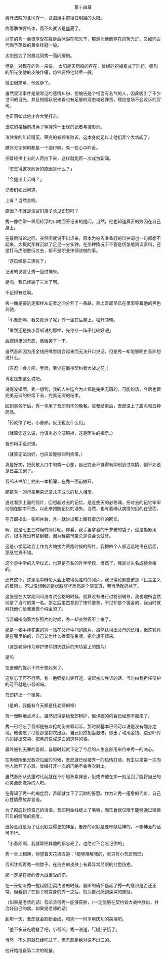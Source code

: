 <p align="center">第十四章</p>

离开法院的北冈秀一，试图用手遮挡住明媚的太阳。

梅雨季快要结束，再不久就该是盛夏了。

以前的秀一会很享受在胜诉后沐浴在阳光下，那是为他而存在的聚光灯，又如同古代赐予英雄的黄金桂冠一般。

太阳是为了祝福北冈秀一而闪耀的。

但是，对现在的秀一来说， 太阳是天罚般的存在，曾经的祝福变成了刑罚，强烈的阳光使他的皮肤作痛，仿佛要将他烧尽一般。

理由很简单，他败诉了。

虽然受理事件是很常见的感情纠纷，但被告是个相当有名气的人，因此吸引了不少世间的目光，并且根据状况来看也有足够的理由减轻罪责，理应是场不会败诉的官司。

也正因如此他才会大受打击。

法院的楼梯前挤满了等待秀一出现的记者与摄影师。

法律界的年轻精英、荣光的眷顾者败诉，这本身就足以让他们弄个大新闻了。

媒体无论何时都是一个德行啊，秀一在心中咋舌。

把曾经捧上去的人再拉下来，这样就能再一次成为新闻。

「您觉得这次败诉的原因是什么？」

「会提出上诉吗？」

记者们如此问道。

上诉？当然会啊。

原因？不就是法官们胡子长见识短吗？

秀一像往常一样用轻浮的口吻回答记者的提问，当然，他也知道真正的败因在自己身上。

在最后辩论之际，突然间就说不出话来，原本为被告准备好的辩护词也一句都想不起来，大概就那样沉默了足足一分多钟。在那种情况下不管是慌张地阅读资料，还是打马虎眼敷衍过去，都不是职业律师该做的事。

「这已经是三连败了」

记者的发言让秀一回过神来。

是吗，我已经输了三次了啊。

不记得有过啊。

秀一像是要逃走那样从记者之间分开了一条路，乘上吾郎早已在里面等着他的黑色奔驰。

「小吾郎啊，我又败诉了呢」秀一坐在后座上，松开领带。

「果然还是按小吾郎说的那样，先停业一阵子比较好吧」

后视镜里的吾郎，微微笑了一下。

虽然吾郎因为用金线把嘴唇缝合起来而无法开口说话，但是秀一却能够明白吾郎想说什么。

（先忍一会儿吧，老师，至少在赢得契约者大战之前。）

肯定是想这么说吧。

说得没错啊，秀一想到，我的人生迄今为止都是完美无瑕的，可能的话，今后也要完美无瑕的继续下去，完美无瑕的结束。

回到事务所后，秀一享用了吾郎制作的晚餐。进餐结束后，吾郎递上了甜点和五种药品。

「药就停了吧，小吾郎。反正也没什么用」

（就算您这么说，也请务必全部服掉，这是医生的指示。）

吾郎用手语说道。

（就算无法治好，也应该能够抑制病情。）

真是好笑，把药放入口中的秀一心想，自己完全不觉得有抑制到过病情，倒不如说是日益加剧了。

吾郎从书架上抽出一本相簿，在秀一面前摊开。

那是秀一的母亲用来记录儿子成长的私人相册。

通过看那上面的照片，回想起过去的记忆，是近些天的必修课。把过去的记忆牢牢地捆在脑中不放，以此来预防记忆的消失。当然，也有着确认病情的目的在里面。

在吾郎指出一张照片后，秀一就说出那上面有着怎样的回忆。

啊、这是七五三时候的照片呢。你看，我手里拿着的千岁糖的袋子，这是摄影用的，根本就没有拿到糖，因为我那母亲总是说会长蛀牙。

这是小学运动会上作为大轴接力赛跑时候的照片，我把四个人都远远地甩在后面，那感觉真不错。

这个是中学的入学仪式，也算是有名的升学学校，当然了，我是以头名成绩合格的。

还有这个，这是高中辩论大会上取得优胜时的照片，我记得论题应该是『民主主义的极限』。不过没想到的是优胜奖杯居然是个便宜货，我当场就扔掉了。

这张是在大学期间司法考试合格的时候，就算没有进行过特别辅导，我也理所当然地拿了当时的第一名。那之后虽然拿到了律师徽章，不过却是个镀金的，我当时就拜托他们给我重做个纯金的了。

当吾郎指向第六张照片的时候，秀一却突然答不上来了。

那是一张手捧花束的秀一站在父母中间的照片，虽然认得出父母的长相，但这究竟是在哪里拍的，自己又为什么捧着花束呢，完全想不起来。

（这是老师作为辩护律师初次胜诉的庆功宴上的照片）

是吗

在吾郎的提示下终于想起来了。

这张忘了可不行啊，秀一勉强挤出笑容道，说起初次胜诉的话，当时由我担任辩护的可不就是小吾郎吗。

吾郎挤出一个微笑。

（是的，我能有今天都是托老师的福）

秀一暧昧地点点头，虽然记得是给吾郎辩护，但详细的内容已经想不起来了。

秀一已经忘了吾郎是被以抢劫伤害罪起诉，那时候基本已经可以说是没有翻身之地。他也忘了尽管那是初次出庭，自己仍然相当激进，做出了动用金钱、边恐吓对方边提出交易、把黑的说成是白的这样的事。

最终被判无罪的吾郎，自那时起就下定了今后的人生全部用来侍奉秀一的决心。

在拘留所里无数次见面的时候，吾郎就已经被秀一的热情打动，有生以来第一次向他人敞开了心扉。曾经打开一次的门绝不会再次封上。

虽然吾郎从孩童时代起就在不断地积累罪恶，但或许他在那一刻见到了能将自己的心灵全部洗净的人吧。

在得知了秀一的病症后，吾郎就立下了沉默的誓愿。作为让秀一痊愈的代价，自己心甘情愿放弃言语。

为了彻底封印自己的话语，吾郎用金线缝上了嘴唇，而饮食就仅限于能够通过微微开启的缝隙的程度。

选择金线是为了让沉默变得更加神圣，吾郎的沉默是要奉献给神的，不够神圣的话可不行。

「小吾郎啊，我就算把其他的都忘光了，也绝对不会忘记你的」

秀一合上相簿，仰望着天花板叹道：「能够理解我的，就只有小吾郎而已」

吾郎注视着秀一的脖子，在洁白的皮肤上有着异常显眼的红色伤疤。

那一定是在契约者大战里受的伤。

在一开始听秀一提起假面契约者的时候，吾郎的确怀疑起了秀一的意识是否还正常，但看到了在镜子前变身的秀一之后，就为自己感到深深的羞耻。

（如果是老师的话）吾郎坚信秀一能够获胜，（一定能够在契约者大战中胜出，并治好自己的病。如果是老师的话）

到那一天，吾郎就会割断金线，和秀一一同享用庆功的美酒吧。

「差不多该吃晚餐了吧，小吾郎」秀一说道，「我肚子饿了」

当然，不久前就已经吃过了，但吾郎是绝对说不出口的。

他开始准备第二次的晚餐。

